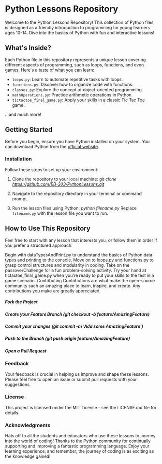 # Python Lessons Repository

Welcome to the Python Lessons Repository! This collection of Python files is designed as a friendly introduction to programming for young learners ages 10-14. Dive into the basics of Python with fun and interactive lessons!


## What's Inside?

Each Python file in this repository represents a unique lesson covering different aspects of programming, such as loops, functions, and even games. Here's a taste of what you can learn:

- `loops.py`: Learn to automate repetitive tasks with loops.
- `functions.py`: Discover how to organize code with functions.
- `classes.py`: Explore the concept of object-oriented programming.
- `mathOperations.py`: Practice arithmetic operations in Python.
- `tictactoe_final_game.py`: Apply your skills in a classic Tic Tac Toe game.

...and much more!


## Getting Started

Before you begin, ensure you have Python installed on your system. You can download Python from the [official website](https://www.python.org/downloads/).


### Installation

Follow these steps to set up your environment:

1. Clone the repository to your local machine:
*git clone https://github.com/EB-303/PythonLessons.git*

2. Navigate to the repository directory in your terminal or command prompt.
3. Run the lesson files using Python:
*python filename.py*
Replace `filename.py` with the lesson file you want to run.


## How to Use This Repository

Feel free to start with any lesson that interests you, or follow them in order if you prefer a structured approach:

Begin with dataTypesAndPrint.py to understand the basics of Python data types and printing to the console.
Move on to loops.py and functions.py to grasp control structures and modularity in coding.
Take on the passoverChallenge for a fun problem-solving activity.
Try your hand at tictactoe_final_game.py when you're ready to put your skills to the test in a game scenario.
Contributing
Contributions are what make the open-source community such an amazing place to learn, inspire, and create. Any contributions you make are greatly appreciated.

##### Fork the Project
##### Create your Feature Branch (git checkout -b feature/AmazingFeature)
##### Commit your changes (git commit -m 'Add some AmazingFeature')
##### Push to the Branch (git push origin feature/AmazingFeature)
##### Open a Pull Request


### Feedback
Your feedback is crucial in helping us improve and shape these lessons. Please feel free to open an issue or submit pull requests with your suggestions.


### License
This project is licensed under the MIT License - see the LICENSE.md file for details.


### Acknowledgments
Hats off to all the students and educators who use these lessons to journey into the world of coding!
Thanks to the Python community for continually supporting and improving a fantastic programming language.
Enjoy your learning experience, and remember, the journey of coding is as exciting as the knowledge gained!
